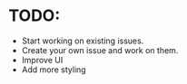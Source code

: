 # TODO:

- Start working on existing issues.
- Create your own issue and work on them.
- Improve UI
- Add more styling

